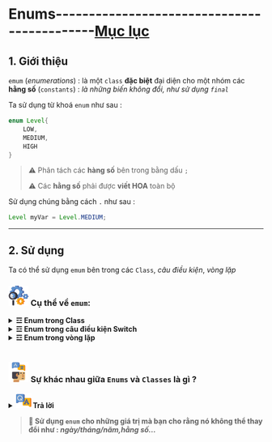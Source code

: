# Enums--------------------------------------------[Mục lục](https://github.com/Zenfection/Java)

## 1. Giới thiệu

`emum` (*enumerations*) : là một `class` **đặc biệt** đại diện cho một nhóm các **hằng số** (`constants`) : *là những biến không đổi, như sử dụng `final`*

Ta sử dụng từ khoá `enum` như sau : 

```java
enum Level{
    LOW,
    MEDIUM,
    HIGH
}
```

> ⚠️ Phân tách các **hàng số** bên trong bằng dấu `;`
> 
> ⚠️ Các **hằng số** phải được **viết HOA** toàn bộ

Sử dụng chúng bằng cách `.` như sau : 

```java
Level myVar = Level.MEDIUM;
```

---

## 2. Sử dụng

Ta có thể sử dụng `emum` bên trong các `Class`, *câu điều kiện*, *vòng lặp* 

### ![ithubusercontent.com/Zenfection/Image/master/2021/02/02-11-21-10-Assignment.png](https://raw.githubusercontent.com/Zenfection/Image/master/2021/02/02-11-05-59-Know%20How.png) Cụ thể về `emum`:

<details>
<summary><b>☲ Enum trong Class</b></summary>

<br>

Bạn có thể sử dụng `enum` bên trong một `class` như sau : 

```java
public Main{
    enum HocLuc{
        YEU,
        TRUNGBINH,
        GIOI
    }

    public static void main(String[] args){
        Level xepLoai = HocLuc.TRUNGBINH;
        System.out.println(xepLoai);
    }
}
// output : TRUNGBINH
```

</details>

<details>
<summary><b>☲ Enum trong câu điều kiện Switch</b></summary>

<br>

`Enum` thường được sử dụng trong câu điều kiện `Switch` để kiểm tra giá trị tương đương, như sau: 

```java
enum HocLuc{
    YEU,
    TRUNGBINH,
    GIOI
}

public Main{
    public static void main(String[] args){
        Level xepLoai = HocLuc.TRUNGBINH;
        
        switch(xepLoai){
            case YEU:
                System.out.println("Xếp loại yếu");
                break;
            case TRUNGBINH:
                System.out.println("Xếp loại trung bình");
                break;
            case GIOI:
                System.out.println("Xếp loại giỏi");
                break;
        }
    }
}
// output : Xếp loại trung bình
```

</details>

<details>
<summary><b>☲ Enum trong vòng lặp</b></summary>

<br>

`enum` có phương thức `values()`, nó sẽ trả về mạng các hằng số `enum`, như sau : 

```java
public class Demo{
    enum HocLuc{
        YEU,
        TRUNGBINH,
        GIOI
    }
    public static void main(String[] args) {
        for (HocLuc xepLoai : HocLuc.values()) {
            System.out.println(xepLoai);
        }
    }
}
/* YEU
   TRUNGBINH
   GIOI      */
```

> 💡 Có thể dùng vòng lặp trên để duyệt ra các hằng số trong `enum` 

</details>

<br>

### ![Language Learningpng](https://raw.githubusercontent.com/Zenfection/Image/master/2021/02/02-14-14-12-Language%20Learning.png) Sự khác nhau giữa `Enums` và `Classes` là gì ? 

<details>
<summary><b><img src="https://raw.githubusercontent.com/Zenfection/Image/master/2021/02/01-13-25-05-Questions%20And%20Answers.png"> Trả lời</summary>

<br>

- `enum` và `class` đều có thể chứa các `attributes` và `methods`. Nhưng sự khác nhau giữ chúng nằm ở `enum` là `public`, `static`, `final` (*không thể thay đổi*).

- `enum` không thể tạo `Object` và nó không thể `extends` cho các `class` khác. (*nhưng nó có thể `implement` cho interface*).

</details>

> 🚀 Sử dụng `enum` cho những giá trị mà bạn cho rằng nó không thể thay đổi như : *ngày/tháng/năm,hằng số...*